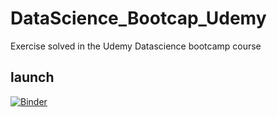 # DataScience_Bootcap_Udemy
Exercise solved in the Udemy Datascience bootcamp course 


## launch



[![Binder](https://mybinder.org/badge.svg)](https://mybinder.org/v2/gh/harikrishnand/DataScience_Bootcap_Udemy/master)
